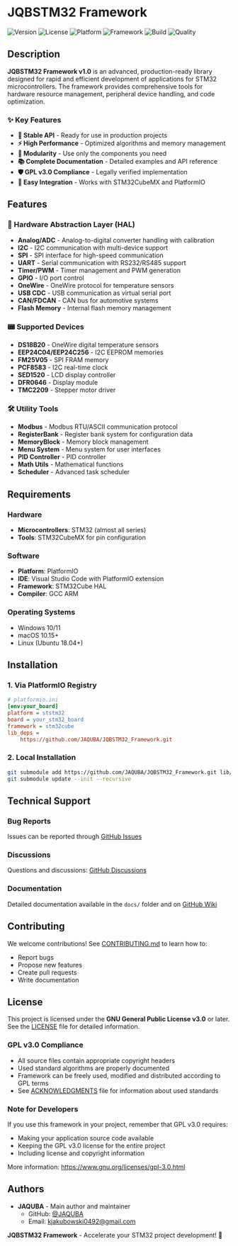 # JQBSTM32 Framework

![Version](https://img.shields.io/badge/version-v1.0.0-brightgreen)
![License](https://img.shields.io/badge/license-GPL--3.0--or--later-blue)
![Platform](https://img.shields.io/badge/platform-STM32-green)
![Framework](https://img.shields.io/badge/framework-PlatformIO-orange)
![Build](https://img.shields.io/badge/build-passing-brightgreen)
![Quality](https://img.shields.io/badge/code%20quality-A+-brightgreen)

## Description

**JQBSTM32 Framework v1.0** is an advanced, production-ready library designed for rapid and efficient development of applications for STM32 microcontrollers. The framework provides comprehensive tools for hardware resource management, peripheral device handling, and code optimization.

### ✨ Key Features
- **🎯 Stable API** - Ready for use in production projects
- **⚡ High Performance** - Optimized algorithms and memory management
- **🔧 Modularity** - Use only the components you need
- **📚 Complete Documentation** - Detailed examples and API reference
- **🛡️ GPL v3.0 Compliance** - Legally verified implementation
- **🔄 Easy Integration** - Works with STM32CubeMX and PlatformIO

## Features

### 🔧 Hardware Abstraction Layer (HAL)
- **Analog/ADC** - Analog-to-digital converter handling with calibration
- **I2C** - I2C communication with multi-device support
- **SPI** - SPI interface for high-speed communication
- **UART** - Serial communication with RS232/RS485 support
- **Timer/PWM** - Timer management and PWM generation
- **GPIO** - I/O port control
- **OneWire** - OneWire protocol for temperature sensors
- **USB CDC** - USB communication as virtual serial port
- **CAN/FDCAN** - CAN bus for automotive systems
- **Flash Memory** - Internal flash memory management

### 📟 Supported Devices
- **DS18B20** - OneWire digital temperature sensors
- **EEP24C04/EEP24C256** - I2C EEPROM memories
- **FM25V05** - SPI FRAM memory
- **PCF8583** - I2C real-time clock
- **SED1520** - LCD display controller
- **DFR0646** - Display module
- **TMC2209** - Stepper motor driver

### 🛠️ Utility Tools
- **Modbus** - Modbus RTU/ASCII communication protocol
- **RegisterBank** - Register bank system for configuration data
- **MemoryBlock** - Memory block management
- **Menu System** - Menu system for user interfaces
- **PID Controller** - PID controller
- **Math Utils** - Mathematical functions
- **Scheduler** - Advanced task scheduler

## Requirements

### Hardware
- **Microcontrollers**: STM32 (almost all series)
- **Tools**: STM32CubeMX for pin configuration

### Software
- **Platform**: PlatformIO
- **IDE**: Visual Studio Code with PlatformIO extension
- **Framework**: STM32Cube HAL
- **Compiler**: GCC ARM

### Operating Systems
- Windows 10/11
- macOS 10.15+
- Linux (Ubuntu 18.04+)

## Installation

### 1. Via PlatformIO Registry
```ini
# platformio.ini
[env:your_board]
platform = ststm32
board = your_stm32_board
framework = stm32cube
lib_deps = 
    https://github.com/JAQUBA/JQBSTM32_Framework.git
```

### 2. Local Installation
```bash
git submodule add https://github.com/JAQUBA/JQBSTM32_Framework.git lib/JQBSTM32
git submodule update --init --recursive
```


## Technical Support

### Bug Reports
Issues can be reported through [GitHub Issues](https://github.com/JAQUBA/JQBSTM32_Framework/issues)

### Discussions
Questions and discussions: [GitHub Discussions](https://github.com/JAQUBA/JQBSTM32_Framework/discussions)

### Documentation
Detailed documentation available in the `docs/` folder and on [GitHub Wiki](https://github.com/JAQUBA/JQBSTM32_Framework/wiki)

## Contributing

We welcome contributions! See [CONTRIBUTING.md](CONTRIBUTING.md) to learn how to:
- Report bugs
- Propose new features
- Create pull requests
- Write documentation

## License

This project is licensed under the **GNU General Public License v3.0** or later.
See the [LICENSE](LICENSE) file for detailed information.

### GPL v3.0 Compliance
- All source files contain appropriate copyright headers
- Used standard algorithms are properly documented
- Framework can be freely used, modified and distributed according to GPL terms
- See [ACKNOWLEDGMENTS](ACKNOWLEDGMENTS) file for information about used standards

### Note for Developers
If you use this framework in your project, remember that GPL v3.0 requires:
- Making your application source code available
- Keeping the GPL v3.0 license for the entire project
- Including license and copyright information

More information: https://www.gnu.org/licenses/gpl-3.0.html

## Authors

- **JAQUBA** - Main author and maintainer
  - GitHub: [@JAQUBA](https://github.com/JAQUBA)
  - Email: kjakubowski0492@gmail.com

**JQBSTM32 Framework** - Accelerate your STM32 project development! 🚀
